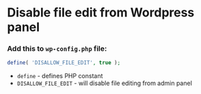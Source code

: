 # Disable file edit from Wordpress panel

### Add this to `wp-config.php` file:

```php
define( 'DISALLOW_FILE_EDIT', true );
```

- `define` - defines PHP constant
- `DISALLOW_FILE_EDIT` - will disable file editing from admin panel


